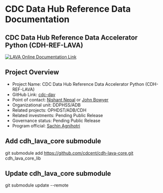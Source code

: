# CDC Data Hub Reference Data Documentation

## CDC Data Hub Reference Data Accelerator Python (CDH-REF-LAVA)

[![LAVA Online Documentation Link](docs/_images/web/doc_hero_0.png)](https://sturdy-adventure-1wgqqnz.pages.github.io/)

## Project Overview

- Project Name: CDC Data Hub Reference Data Accelerator Python (CDH-REF-LAVA)
- GitHub Link: [cdc-dav](https://github.com/cdcent/cdh-ref)
- Point of contact: [Nishant Nepal](mailto:tyf7@cdc.gov) or [John Bowyer](mailto:zfi4@cdc.gov)
- Organizational unit: DDPHSS/ADB
- Related projects: OPHDST/ADB/CDH
- Related investments:  Pending Public Release
- Governance status: Pending Public Release
- Program official:  [Sachin Agnihotri](mailto:sax5@cdc.gov)

## Add cdh_lava_core submodule

git submodule add https://github.com/cdcent/cdh-lava-core.git cdh_lava_core_lib

## Update cdh_lava_core submodule

git submodule update --remote






